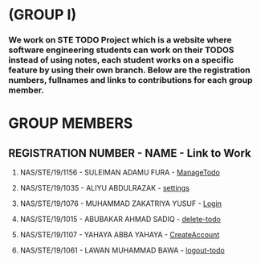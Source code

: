 # (GROUP I)

### We work on STE TODO Project which is a website where software engineering students can work on their TODOS instead of using notes, each student works on a specific feature by using their own branch. Below are the registration numbers, fullnames and links to contributions for each group member.

# GROUP MEMBERS

## REGISTRATION NUMBER - NAME - Link to Work

1. NAS/STE/19/1156 - SULEIMAN ADAMU FURA - [ManageTodo](https://github.com/adamufura/group-i-ste-todo/tree/manage-todo-branch)

2. NAS/STE/19/1035 - ALIYU ABDULRAZAK -  [settings](https://github.com/adamufura/group-i-ste-todo/tree/main/settings)

3. NAS/STE/19/1076 - MUHAMMAD ZAKATRIYA YUSUF - [Login](https://github.com/adamufura/group-i-ste-todo/tree/main/Login)

4. NAS/STE/19/1015 - ABUBAKAR AHMAD SADIQ - [delete-todo](https://github.com/adamufura/group-i-ste-todo/tree/main/delete-todo)

5. NAS/STE/19/1107 - YAHAYA ABBA YAHAYA - [CreateAccount](https://github.com/adamufura/group-i-ste-todo/tree/main/CreateAccount)

6. NAS/STE/19/1061 - LAWAN MUHAMMAD BAWA - [logout-todo](https://github.com/adamufura/group-i-ste-todo/tree/main/logout-todo)
